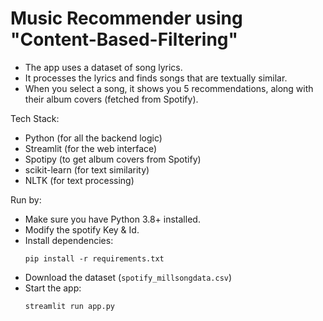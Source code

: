 # Music Recommender using "Content-Based-Filtering"

- The app uses a dataset of song lyrics.
- It processes the lyrics and finds songs that are textually similar.
- When you select a song, it shows you 5 recommendations, along with their album covers (fetched from Spotify).

Tech Stack:

- Python (for all the backend logic)
- Streamlit (for the web interface)
- Spotipy (to get album covers from Spotify)
- scikit-learn (for text similarity)
- NLTK (for text processing)

Run by:

- Make sure you have Python 3.8+ installed.
- Modify the spotify Key & Id.
- Install dependencies:
   ```
   pip install -r requirements.txt
   ```
- Download the dataset (`spotify_millsongdata.csv`)
- Start the app:
   ```
   streamlit run app.py
   ```
